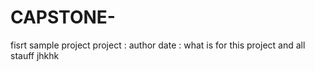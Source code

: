 # CAPSTONE-
fisrt sample project 
project :
author 
date :
what is for this project and all stauff jhkhk 
